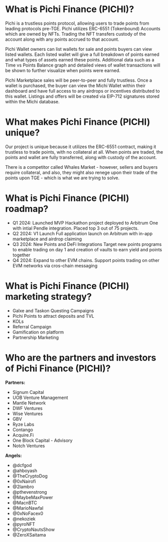 # What is Pichi Finance (PICHI)?
Pichi is a trustless points protocol, allowing users to trade points from leading protocols pre-TGE. Pichi utilizes ERC-6551 (Tokenbound) Accounts which are owned by NFTs. Trading the NFT transfers custody of the account along with any points accrued to that account.   

Pichi Wallet owners can list wallets for sale and points buyers can view listed wallets. Each listed wallet will give a full breakdown of points earned and what types of assets earned these points. Additional data such as a Time vs Points Balance graph and detailed views of wallet transactions will be shown to further visualize when points were earned.   

Pichi Marketplace sales will be peer-to-peer and fully trustless. Once a wallet is purchased, the buyer can view the Michi Wallet within their dashboard and have full access to any airdrops or incentives distributed to this wallet. Listings and offers will be created via EIP-712 signatures stored within the Michi database.   
# What makes Pichi Finance (PICHI) unique?
Our project is unique because it utilizes the ERC-6551 contract, making it trustless to trade points, with no collateral at all. When points are traded, the points and wallet are fully transferred, along with custody of the account.   

There is a competitor called Whales Market - however, sellers and buyers require collateral, and also, they might also renege upon their trade of the points upon TGE - which is what we are trying to solve.   

# What is Pichi Finance (PICHI) roadmap?
- Q1 2024: Launched MVP Hackathon project deployed to Arbitrum One with intial Pendle integration. Placed top 3 out of 75 projects.
- Q2 2024: V1 Launch Full application launch on Arbitrum with in-app marketplace and airdrop claiming
- Q3 2024: New Points and DeFi Integrations Target new points programs to enable trading on day 1 and creation of vaults to earn yield and points together
- Q4 2024: Expand to other EVM chains. Support points trading on other EVM networks via cros-chain messaging
# What is Pichi Finance (PICHI) marketing strategy?
* Galxe and Taskon Questing Campaigns
* Pichi Points to attract deposits and TVL
* KOLs
* Referral Campaign
* Gamification on platform
* Partnership Marketing

# Who are the partners and investors of Pichi Finance (PICHI)?
**Partners:**
* Signum Capital
* UOB Venture Management
* Mantle Network
* DWF Ventures
* Wise Ventures
* GBV
* Ryze Labs
* Contango
* Acquire.Fi
* One Block Capital - Advisory
* Notch Ventures
  
**Angels:**
* @dcfgod
* @ahboyash
* @TheCryptoDog
* @0xNairofi
* @2lambro
* @pthevenstrong
* @MaybeMaxPower
* @MacnBTC
* @MarioNawfal
* @0xNoFacex0
* @nekoziek
* @pyroNFT
* @CryptoNautsShow
* @ZeroXSaitama
